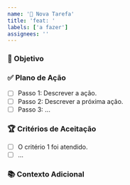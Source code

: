```yaml
---
name: '📄 Nova Tarefa'
title: 'feat: '
labels: ['a fazer']
assignees: ''
---
```


### 🎯 Objetivo

### ✅ Plano de Ação

- [ ] Passo 1: Descrever a ação.
- [ ] Passo 2: Descrever a próxima ação.
- [ ] Passo 3: ...

### 🏆 Critérios de Aceitação

- [ ] O critério 1 foi atendido.
- [ ] ...

### 📚 Contexto Adicional